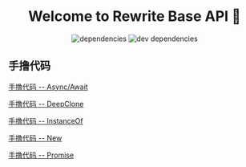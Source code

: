 <h1 align="center">Welcome to Rewrite Base API 👋</h1>

<p align="center">
<img src="https://img.shields.io/badge/dependencies-up to date-8c7ae6" alt="dependencies">
<img src="https://img.shields.io/badge/dev dependencies-up to date-44bd32" alt="dev dependencies">
<p>

## 手撸代码
  [手撸代码 -- Async/Await](https://github.com/Gloomysunday28/mock-base-API/blob/master/Async/asnyc-await.js:)

  [手撸代码 -- DeepClone](https://github.com/Gloomysunday28/mock-base-API/blob/master/DeepClone/index.js:)

  [手撸代码 -- InstanceOf](https://github.com/Gloomysunday28/mock-base-API/blob/master/InstanceOf/index.js:)

  [手撸代码 -- New](https://github.com/Gloomysunday28/mock-base-API/blob/master/New/index.js:)
  
  [手撸代码 -- Promise](https://github.com/Gloomysunday28/mock-base-API/blob/master/Promise/index.js:)
